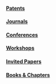 <!-- <div class="container-sub">
              <div class="full-divider"></div>
              <div class="row">
                  <div class="experience-details">
                  <div class="col-6 margin-bottom50 margin-top50">
                    <div class="col-3 icon-block"><i class="fa fa-arrows-alt"></i></div>
                    <div class="flot-left">
                      <h5>Patents</h5>
                      <span>2000 - 2021</span> 
                      </div>
                  </div>
                  <div class="col-6 margin-bottom50 margin-top50 no-margin-top"> Phasellus nec gravida purus. Aliquam ac enim vel ipsum consectetur vulputate. Duis quis feugiat neque. Pellentesque eleifend, nisi vel mattis vestibulum, est lacus pretium quam. </div>
                </div>
                <div class="full-divider"></div>
                <div class="experience-details">
                  <div class="col-6 margin-bottom50 margin-top50">
                    <div class="col-3 icon-block"><i class="fa fa-arrows-alt"></i></div>
                    <div class="flot-left">
                      <h5>Linksture Web</h5>
                      <h4>Senior UX Designer</h4>
                      <span>2011 - 2008</span> </div>
                  </div>
                  <div class="col-6 margin-bottom50 margin-top50 no-margin-top"> Phasellus nec gravida purus. Aliquam ac enim vel ipsum consectetur vulputate. Duis quis feugiat neque. Pellentesque eleifend, nisi vel mattis vestibulum, est lacus pretium quam. </div>
                </div>
                <div class="full-divider"></div>
                <div class="experience-details">
                  <div class="col-6 margin-bottom50 margin-top50">
                    <div class="col-3 icon-block"><i class="fa fa-quote-right"></i></div>
                    <div class="flot-left">
                      <h5>Matrix Media</h5>
                      <h4>Visual / UI Designer</h4>
                      <span>2008 - 2006</span> </div>
                  </div>
                  <div class="col-6 margin-bottom50 margin-top50"> Phasellus nec gravida purus. Aliquam ac enim vel ipsum consectetur vulputate. Duis quis feugiat neque. Pellentesque eleifend, nisi vel mattis vestibulum, est lacus pretium quam. </div>
                </div>
                </div>
              </div>
            </div> -->

<div class="container-pub">
  <div class="box"> <a href="../pages/patents.html"><div class="icon-block"><i class="fa fa-certificate"></i><h4>Patents</h4></div></a></div>
    <div class="box"> <a href="../pages/journals.html"><div class="icon-block"><i class="fa fa-file-text"></i><h4>Journals</h4></div></a></div>
    <div class="box"> <a href="../pages/conferences.html"><div class="icon-block"><i class="fa fa-group"></i><h4>Conferences</h4></div></a></div>
    <div class="box"> <a href="../pages/workshops.html"><div class="icon-block"><i class="fa fa-cogs"></i><h4>Workshops</h4></div></a></div>
      <div class="box"> <a href="../pages/invitedpapers.html"><div class="icon-block"><i class="fa fa-file-code-o" aria-hidden="true"></i><h4>Invited Papers</h4></div></a></div>
        <div class="box"> <a href="../pages/bookchapters.html"><div class="icon-block"><i class="fa fa-book"></i><h4>Books & Chapters</h4></div></a></div>
</div>